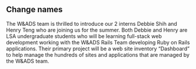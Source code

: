 ## Change names

The W&ADS team is thrilled to introduce our 2 interns Debbie Shih and Henry Teng who are joining us for the summer. Both Debbie and Henry are LSA undergraduate students who will be learning full-stack web development working with the W&ADS Rails Team developing Ruby on Rails applications. Their primary project will be a web site inventory “Dashboard” to help manage the hundreds of sites and applications that are managed by the W&ADS team.
